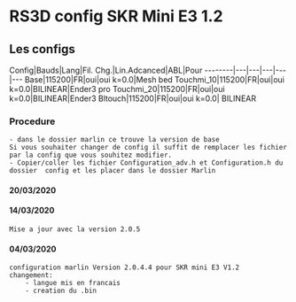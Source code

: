 # RS3D config SKR Mini E3 1.2

## Les configs

  Config|Bauds|Lang|Fil. Chg.|Lin.Adcanced|ABL|Pour
  --------|---|---|---|---|---
  Base|115200|FR|oui|oui k=0.0|Mesh bed
  Touchmi_10|115200|FR|oui|oui k=0.0|BILINEAR|Ender3 pro
  Touchmi_20|115200|FR|oui|oui k=0.0|BILINEAR|Ender3
  Bltouch|115200|FR|oui|oui k=0.0| BILINEAR
  

### Procedure 
    - dans le dossier marlin ce trouve la version de base
    Si vous souhaiter changer de config il suffit de remplacer les fichier par la config que vous souhitez modifier. 
    - Copier/coller les fichier Configuration_adv.h et Configuration.h du dossier  config et les placer dans le dossier Marlin
    

#### 20/03/2020


#### 14/03/2020
    Mise a jour avec la version 2.0.5

#### 04/03/2020
    configuration marlin Version 2.0.4.4 pour SKR mini E3 V1.2 
    changement:
        - langue mis en francais
        - creation du .bin